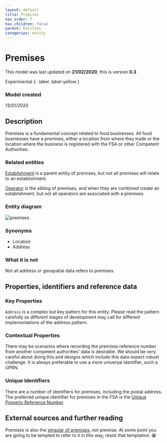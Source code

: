 ```yaml
---
layout: default
title: Premises
nav_order: 7
has_children: false
parent: Entities
categories: entity
---
```


# Premises
This model was last updated on **21/02/2020**, this is version **0.3**

Experimental
{: .label .label-yellow }

### Model created
13/01/2020

## Description
Premises is a fundamental concept related to food businesses. All food businesses have a premises, either a location from where they trade or the location where the business is registered with the FSA or other Competent Authorities.

### Related entities
[Establishment](/enterprise-data-models/entities/establishment.html) is a parent entity of premises, but not all premises will relate to an establishment.

[Operator](/enterprise-data-models/entities/operator.html) is the sibling of premises, and when they are combined create an establishment, but not all operators are associated with a premises.

### Entity diagram
![premises](/enterprise-data-models/entities/diagrams/premises.png)

### Synonyms
-   Location
-   Address

### What it is not
Not all address or geospatial data refers to premises.

## Properties, identifiers and reference data

### Key Properties
`Address` is a complex but key pattern for this entity. Please read the pattern carefully as different stages of development may call for different implementations of the address pattern.

### Contextual Properties
There may be scenarios where recording the premises reference number from another competent authorities' data is desirable. We should be very careful about doing this and designs which include this data expect robust challenge. It is always preferable to use a more universal identifier, such a UPRN.

### Unique Identifiers
There are a number of identifiers for premises, including the postal address. The preferred unique identifier for premises in the FSA is the [Unique Property Reference Number](https://www.ordnancesurvey.co.uk/business-government/tools-support/uprn).

## External sources and further reading
Premises is also the [singular of premises](https://en.wikipedia.org/wiki/Premises), not premise. At some point you are going to be tempted to refer to it in this way, resist that temptation. 😁
